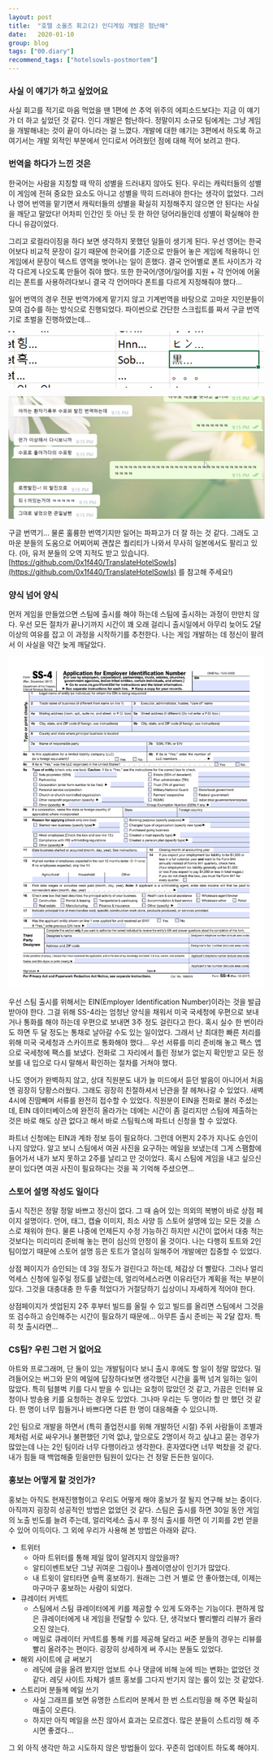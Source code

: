 ```yaml
---
layout: post
title:  "호텔 소울즈 회고(2) 인디게임 개발은 험난해"
date:   2020-01-10
group: blog
tags: ["00.diary"]
recommend_tags: ["hotelsowls-postmortem"]
---
```

### 사실 이 얘기가 하고 싶었어요

사실 회고를 적기로 마음 먹었을 땐 1편에 쓴 추억 위주의 에피소드보다는 지금 이 얘기가 더 하고 싶었던 것 같다. 인디 개발은 험난하다. 정말이지 소규모 팀에게는 그냥 게임을 개발해내는 것이 끝이 아니라는 걸 느꼈다. 개발에 대한 얘기는 3편에서 하도록 하고 여기서는 개발 외적인 부분에서 인디로서 어려웠던 점에 대해 적어 보려고 한다. 

### 번역을 하다가 느낀 것은

한국어는 사람을 지칭할 때 딱히 성별을 드러내지 않아도 된다. 우리는 캐릭터들의 성별이 게임에 전혀 중요한 요소도 아니고 성별을 딱히 드러내야 한다는 생각이 없었다. 그러나 영어 번역을 맡기면서 캐릭터들의 성별을 확실히 지정해주지 않으면 안 된다는 사실을 깨닫고 말았다! 어차피 인간인 듯 아닌 듯 한 하얀 덩어리들인데 성별이 확실해야 한다니 유감이었다.

그리고 로컬라이징을 하다 보면 생각하지 못했던 일들이 생기게 된다. 우선 영어는 한국어보다 비교적 문장이 길기 때문에 한국어를 기준으로 만들어 놓은 게임에 적용하니 인게임에서 문장이 텍스트 영역을 벗어나는 일이 흔했다. 결국 언어별로 폰트 사이즈가 각각 다르게 나오도록 만들어 줘야 했다. 또한 한국어/영어/일어를 지원 + 각 언어에 어울리는 폰트를 사용하려다보니 결국 각 언어마다 폰트를 다르게 지정해줘야 했다... 

일어 번역의 경우 전문 번역가에게 맡기지 않고 기계번역을 바탕으로 고마운 지인분들이 모여 검수를 하는 방식으로 진행되었다. 파이썬으로 간단한 스크립트를 짜서 구글 번역기로 초벌을 진행하였는데...

![번역기가 흑...을 검을 흑으로 번역한 사진](/assets/images/2020-01/hotelsowls2.png)

![번역기가 수포와 발진을 이상하게 번역했다는 채팅 내용](/assets/images/2020-01/hotelsowls3.png)

구글 번역기... 물론 훌륭한 번역기지만 일어는 파파고가 더 잘 하는 것 같다. 그래도 고마운 분들의 도움으로 어찌어찌 괜찮은 퀄리티가 나와서 무사히 일본에서도 팔리고 있다. (아, 유저 분들의 오역 지적도 받고 있습니다. [https://github.com/0x1f440/TranslateHotelSowls](https://github.com/0x1f440/TranslateHotelSowls) 를 참고해 주세요!)

### 양식 넘어 양식

먼저 게임을 만들었으면 스팀에 출시를 해야 하는데 스팀에 출시하는 과정이 만만치 않다. 우선 모든 절차가 끝나기까지 시간이 꽤 오래 걸리니 출시일에서 아무리 늦어도 2달 이상의 여유를 잡고 이 과정을 시작하기를 추천한다. 나는 게임 개발하는 데 정신이 팔려서 이 사실을 약간 늦게 깨달았다. 

![SS-4양식](/assets/images/2020-01/hotelsowls1.png)

우선 스팀 출시를 위해서는 EIN(Employer Identification Number)이라는 것을 발급받아야 한다. 그걸 위해 SS-4라는 엄청난 양식을 채워서 미국 국세청에 우편으로 보내거나 통화를 해야 하는데 우편으로 보내면 3주 정도 걸린다고 한다. 혹시 실수 한 번이라도 하면 두 달 정도는 통채로 날아갈 수도 있는 일이었다. 그래서 난 최대한 빠른 처리를 위해 미국 국세청과 스카이프로 통화해야 했다... 우선 서류를 미리 준비해 놓고 팩스 앱으로 국세청에 팩스를 보냈다. 전화로 그 자리에서 틀린 정보가 없는지 확인받고 모든 정보를 내 입으로 다시 말해서 확인하는 절차를 거쳐야 했다. 

나도 영어가 완벽하지 않고, 상대 직원분도 내가 늘 미드에서 듣던 발음이 아니어서 처음엔 굉장히 당황스러웠다. 그래도 굉장히 친절하셔서 난관을 잘 헤쳐나갈 수 있었다. 새벽 4시에 진땀빼며 서류를 완전히 접수할 수 있었다. 직원분이 EIN을 전화로 불러 주셨는데, EIN 데이터베이스에 완전히 올라가는 데에는 시간이 좀 걸리지만 스팀에 제출하는 것은 바로 해도 상관 없다고 해서 바로 스팀웍스에 파트너 신청을 할 수 있었다.

파트너 신청에는 EIN과 계좌 정보 등이 필요하다. 그런데 어쩐지 2주가 지나도 승인이 나지 않았다. 알고 보니 스팀에서 여권 사진을 요구하는 메일을 보냈는데 그게 스팸함에 들어가서 내가 보지 못하고 2주를 날리고 만 것이었다. 혹시 스팀에 게임을 내고 싶으신 분이 있다면 여권 사진이 필요하다는 것을 꼭 기억해 주셨으면...

### 스토어 설명 작성도 일이다

출시 직전은 정말 정말 바쁘고 정신이 없다. 그 때 숨어 있는 의외의 복병이 바로 상점 페이지 설명이다. 언어, 태그, 캡슐 이미지, 최소 사양 등 스토어 설명에 있는 모든 것을 스스로 채워야 한다. 물론 나중에 언제든지 수정 가능하긴 하지만 시간이 없어서 대충 적는 것보다는 미리미리 준비해 놓는 편이 심신의 안정이 올 것이다. 나는 다행히 토트와 2인 팀이었기 때문에 스토어 설명 등은 토트가 열심히 일해주어 개발에만 집중할 수 있었다. 

상점 페이지가 승인되는 데 3일 정도가 걸린다고 하는데, 체감상 더 빨랐다. 그러나 얼리억세스 신청에 일주일 정도를 날렸는데, 얼리억세스라면 이유라던가 계획을 적는 부분이 있다. 그것을 대충대충 한 두줄 적었다가 거절당하기 십상이니 자세하게 적어야 한다.

상점페이지가 셋업된지 2주 후부터 빌드를 올릴 수 있고 빌드를 올리면 스팀에서 그것을 또 검수하고 승인해주는 시간이 필요하기 때문에... 아무튼 출시 준비는 꼭 2달 잡자. 특히 첫 출시라면...

### CS팀? 우린 그런 거 없어요

아트와 프로그래머, 단 둘이 있는 개발팀이다 보니 출시 후에도 할 일이 정말 많았다. 밀려들어오는 버그와 문의 메일에 답장하다보면 생각했던 시간을 훌쩍 넘겨 일하는 일이 많았다. 특히 텀블벅 키를 다시 받을 수 있냐는 요청이 많았던 것 같고, 가끔은 인터뷰 요청이나 방송용 키를 요청하는 경우도 있었다. 그나마 우리는 두 명이라 할 만 했던 것 같다. 한 명이 너무 힘들거나 바쁘다면 다른 한 명이 대응해줄 수 있으니까.

2인 팀으로 개발을 하면서 (특히 졸업전시를 위해 개발하던 시절) 주위 사람들이 조별과제처럼 서로 싸우거나 불편했던 기억 없냐, 앞으로도 2명이서 하고 싶냐고 묻는 경우가 많았는데 나는 2인 팀이라 너무 다행이라고 생각한다. 혼자였다면 너무 벅찼을 것 같다. 내가 힘들 때 백업해줄 믿을만한 팀원이 있다는 건 정말 든든한 일이다.

### 홍보는 어떻게 할 것인가?

홍보는 아직도 현재진행형이고 우리도 어떻게 해야 홍보가 잘 될지 연구해 보는 중이다. 아직까지 굉장히 성공적인 방법은 없었던 것 같다. 스팀은 출시를 하면 30일 동안 게임의 노출 빈도를 늘려 주는데, 얼리억세스 출시 후 정식 출시를 하면 이 기회를 2번 얻을 수 있어 이득이다. 그 외에 우리가 사용해 본 방법은 아래와 같다.

- 트위터
    - 아마 트위터를 통해 제일 많이 알려지지 않았을까?
    - 알티이벤트보단 그냥 귀여운 그림이나 플레이영상이 인기가 많았다.
    - 내 트윗이 알티타면 슬쩍 홍보하기. 원래는 그런 거 별로 안 좋아했는데, 이제는 마구마구 홍보하는 사람이 되었다.
- 큐레이터 커넥트
    - 스팀에서 스팀 큐레이터에게 키를 제공할 수 있게 도와주는 기능이다. 편하게 많은 큐레이터에게 내 게임을 전달할 수 있다. 단, 생각보다 빨리빨리 리뷰가 올라오진 않는다.
    - 메일로 큐레이터 커넥트를 통해 키를 제공해 달라고 써준 분들의 경우는 리뷰를 빨리 올려주는 편이다. 굉장히 상세하게 써 주시는 분들도 있었다.
- 해외 사이트에 글 써보기
    - 레딧에 글을 올려 봤지만 업보트 수나 댓글에 비해 눈에 띄는 변화는 없었던 것 같다. 레딧 사이트 자체가 셀프 홍보를 그다지 반기지 않는 룰이 있는 것 같았다.
- 스트리머 분들께 메일 쓰기
    - 사실 그래프를 보면 유명한 스트리머 분께서 한 번 스트리밍을 해 주면 확실히 매출이 오른다.
    - 하지만 아직 메일을 쓰진 않아서 효과는 모르겠다. 많은 분들이 스트리밍 해 주시면 좋겠다...

그 외 아직 생각만 하고 시도하지 않은 방법들이 있다. 꾸준히 업데이트 하도록 해야지.